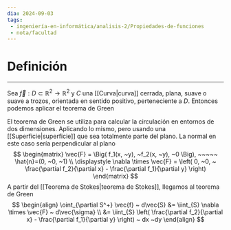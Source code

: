 ```yaml
---
dia: 2024-09-03
tags: 
 - ingeniería-en-informática/analisis-2/Propiedades-de-funciones
 - nota/facultad
---
```

# Definición
---
Sea $\vec{f} : D \subset \mathbb{R}^2 \to \mathbb{R}^2$ y $C$ una [[Curva|curva]] cerrada, plana, suave o suave a trozos, orientada en sentido positivo, perteneciente a $D$. Entonces podemos aplicar el teorema de Green

El teorema de Green se utiliza para calcular la circulación en entornos de dos dimensiones. Aplicando lo mismo, pero usando una [[Superficie|superficie]] que sea totalmente parte del plano. La normal en este caso sería perpendicular al plano $$ \begin{matrix} 
    \vec{F} = \Big( f_1(x, ~y), ~f_2(x, ~y), ~0 \Big), ~~~~~ \hat{n}=(0, ~0, ~1) \\
    \displaystyle \nabla \times \vec{F} = \left( 0, ~0, ~ \frac{\partial f_2}{\partial x} - \frac{\partial f_1}{\partial y} \right)
\end{matrix} $$
A partir del [[Teorema de Stokes|teorema de Stokes]], llegamos al teorema de Green $$ \begin{align} 
    \oint_{\partial S^+} \vec{f} ~ d\vec{S} &= \iint_{S} \nabla \times \vec{F} ~ d\vec{\sigma} \\
     &= \iint_{S} \left( \frac{\partial f_2}{\partial x} - \frac{\partial f_1}{\partial y} \right) ~ dx ~dy
\end{align} $$
